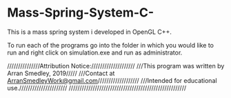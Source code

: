 # Mass-Spring-System-C-
This is a mass spring system i developed in OpenGL C++.

To run each of the programs go into the folder in which you would like to run and right click on simulation.exe and run as administrator.

///////////////Attribution Notice:////////////////////
///This program was written by Arran Smedley, 2019/////
///Contact at ArranSmedleyWork@gmail.com///////////////////
///Intended for educational use.//////////////////////
//////////////////////////////////////////////////////